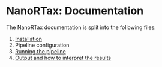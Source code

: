 # NanoRTax: Documentation

The NanoRTax documentation is split into the following files:

1. [Installation](https://nf-co.re/usage/installation)
2. Pipeline configuration
3. [Running the pipeline](usage.md)
4. [Output and how to interpret the results](output.md)
